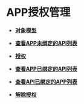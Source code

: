 # APP授权管理<a name="ZH-CN_TOPIC_0000001082221185"></a>

-   **[对象模型](AppAuthorization-ObjectModel-3.md)**  

-   **[查看APP未绑定的API列表](QueryingtheListofAPIsNotBoundtoApp.md)**  

-   **[授权](AuthorizingApps.md)**  

-   **[查看APP已绑定的API列表](QueryingtheListofAPIsBoundtoApp.md)**  

-   **[查看API已绑定的APP列表](QueryingtheListofAppsBoundtoanAPI.md)**  

-   **[解除授权](CancelingAuthorization.md)**  



